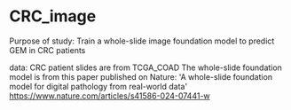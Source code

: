 # CRC_image
Purpose of study: Train a whole-slide image foundation model to predict GEM in CRC patients

data:
CRC patient slides are from TCGA_COAD
The whole-slide foundation model is from this paper published on Nature:
'A whole-slide foundation model for digital pathology from real-world data'
https://www.nature.com/articles/s41586-024-07441-w
